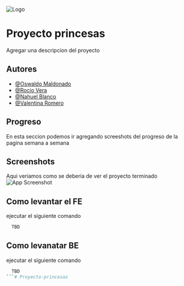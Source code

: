 
![Logo](https://e7.pngegg.com/pngimages/367/435/png-clipart-rapunzel-minnie-mouse-disney-princess-the-walt-disney-company-minnie-mouse-child-text.png)


# Proyecto princesas

Agregar una descripcion del proyecto


## Autores

- [@Oswaldo Maldonado](https://www.github.com/oswald1511)
- [@Rocio Vera](https://www.github.com/Rocio-Elizabeth-Vera)
- [@Nahuel Blanco](https://www.github.com/nahuelemi)
- [@Valentina Romero](https://www.github.com/valentinajromero)


## Progreso

En esta seccion podemos ir agregando screeshots del progreso de la pagina semana a semana
## Screenshots
Aqui veriamos como se deberia de ver el proyecto terminado
![App Screenshot](https://via.placeholder.com/468x300?text=App+Screenshot+Here)


## Como levantar el FE

ejecutar el siguiente comando 
```bash
  TBD
```


## Como levanatar BE

ejecutar el siguiente comando 
```bash
  TBD
```# Proyecto-princesas
